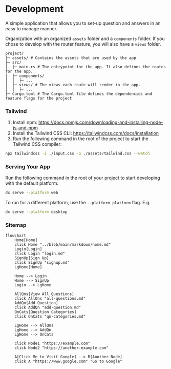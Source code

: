 # Development

A simple application that allows you to set-up question and answers in an easy to manage manner.

Organization with an organized `assets` folder and a `components` folder.
If you chose to develop with the router feature, you will also have a `views` folder.

```
project/
├─ assets/ # Contains the assets that are used by the app
├─ src/
│  ├─ main.rs # The entrypoint for the app. It also defines the routes for the app.
│  ├─ components/
│  │  ├─ ...
│  ├─ views/ # The views each route will render in the app.
│  │  ├─ ...
├─ Cargo.toml # The Cargo.toml file defines the dependencies and feature flags for the project
```

### Tailwind

1. Install npm: https://docs.npmjs.com/downloading-and-installing-node-js-and-npm
2. Install the Tailwind CSS CLI: https://tailwindcss.com/docs/installation
3. Run the following command in the root of the project to start the Tailwind CSS compiler:

```bash
npx tailwindcss -i ./input.css -o ./assets/tailwind.css --watch
```

### Serving Your App

Run the following command in the root of your project to start developing with the default platform:

```bash
dx serve --platform web
```

To run for a different platform, use the `--platform platform` flag. E.g.

```bash
dx serve --platform desktop
```

### Sitemap

```mermaid
flowchart
    Home[Home]
    click Home "../blob/main/markdown/home.md"
    Login[Login]
    click Login "login.md"
    SignUp[Sign Up]
    click SignUp "signup.md"
    LgHome[Home]

    Home --> Login
    Home --> SignUp
    Login --> LgHome

    AllQns[View All Questions]
    click AllQns "all-questions.md"
    AddQn[Add Question]
    click AddQn "add-question.md"
    QnCats[Question Categories]
    click QnCats "qn-categories.md"

    LgHome --> AllQns
    LgHome --> AddQn
    LgHome --> QnCats

    click Node1 "https://example.com"
    click Node2 "https://another-example.com"

    A[Click Me to Visit Google] --> B[Another Node]
    click A "https://www.google.com" "Go to Google"
```
